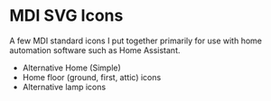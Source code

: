 # MDI SVG Icons

A few MDI standard icons I put together primarily for use with home automation software such as Home Assistant.

- Alternative Home (Simple)
- Home floor (ground, first, attic) icons
- Alternative lamp icons